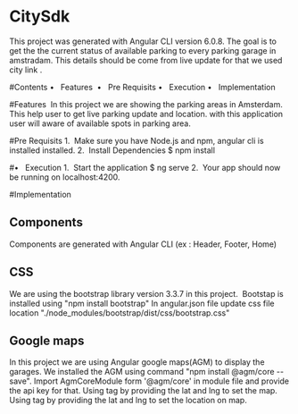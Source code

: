 # CitySdk
This project was generated with Angular CLI version 6.0.8.
The goal is to get the the current status of available parking to every parking garage in amstradam. This details should be come from live update for that we used city link .

#Contents
•   Features 
•   Pre Requisits
•   Execution
•   Implementation

#Features 
In this project we are showing the parking areas in Amsterdam. This help user to get live parking update and location.
with this application user will aware of available spots in parking area.

#Pre Requisits
1.  Make sure you have Node.js and npm, angular cli is installed installed.
2.  Install Dependencies
$ npm install

#•   Execution
1.  Start the application
$ ng serve
2.  Your app should now be running on localhost:4200.

#Implementation

## Components

Components are generated with Angular CLI (ex : Header, Footer, Home)

## CSS

We are using the bootstrap library version 3.3.7 in this project. 
Bootstap is installed using "npm install bootstrap"
In angular.json file update css file location "./node_modules/bootstrap/dist/css/bootstrap.css"

## Google maps

In this project we are using Angular google maps(AGM) to display the garages.
We installed the AGM using command "npm install @agm/core --save".
Import AgmCoreModule form '@agm/core' in module file and provide the api key for that.
Using <agm-map> tag by providing the lat and lng to set the map.
Using <agm-marker> tag by providing the lat and lng to set the location on map. 

